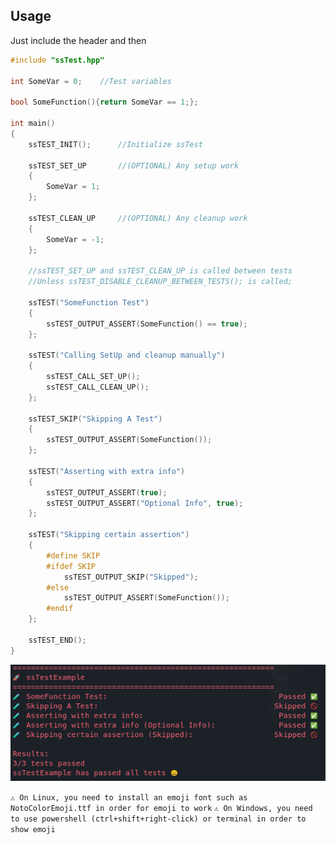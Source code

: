 ## Usage

Just include the header and then

```c++
#include "ssTest.hpp"

int SomeVar = 0;    //Test variables

bool SomeFunction(){return SomeVar == 1;};

int main()
{
    ssTEST_INIT();      //Initialize ssTest

    ssTEST_SET_UP       //(OPTIONAL) Any setup work
    {
        SomeVar = 1;
    };

    ssTEST_CLEAN_UP     //(OPTIONAL) Any cleanup work
    {
        SomeVar = -1;
    };

    //ssTEST_SET_UP and ssTEST_CLEAN_UP is called between tests
    //Unless ssTEST_DISABLE_CLEANUP_BETWEEN_TESTS(); is called;

    ssTEST("SomeFunction Test")
    {
        ssTEST_OUTPUT_ASSERT(SomeFunction() == true);
    };

    ssTEST("Calling SetUp and cleanup manually")
    {
        ssTEST_CALL_SET_UP();
        ssTEST_CALL_CLEAN_UP();
    };

    ssTEST_SKIP("Skipping A Test")
    {
        ssTEST_OUTPUT_ASSERT(SomeFunction());
    };

    ssTEST("Asserting with extra info")
    {
        ssTEST_OUTPUT_ASSERT(true);
        ssTEST_OUTPUT_ASSERT("Optional Info", true);
    };

    ssTEST("Skipping certain assertion")
    {
        #define SKIP
        #ifdef SKIP
            ssTEST_OUTPUT_SKIP("Skipped");
        #else
            ssTEST_OUTPUT_ASSERT(SomeFunction());
        #endif
    };

    ssTEST_END();
}
```

![](screenshot.png)

`⚠️ On Linux, you need to install an emoji font such as NotoColorEmoji.ttf in order for emoji to work`
`⚠️ On Windows, you need to use powershell (ctrl+shift+right-click) or terminal in order to show emoji`